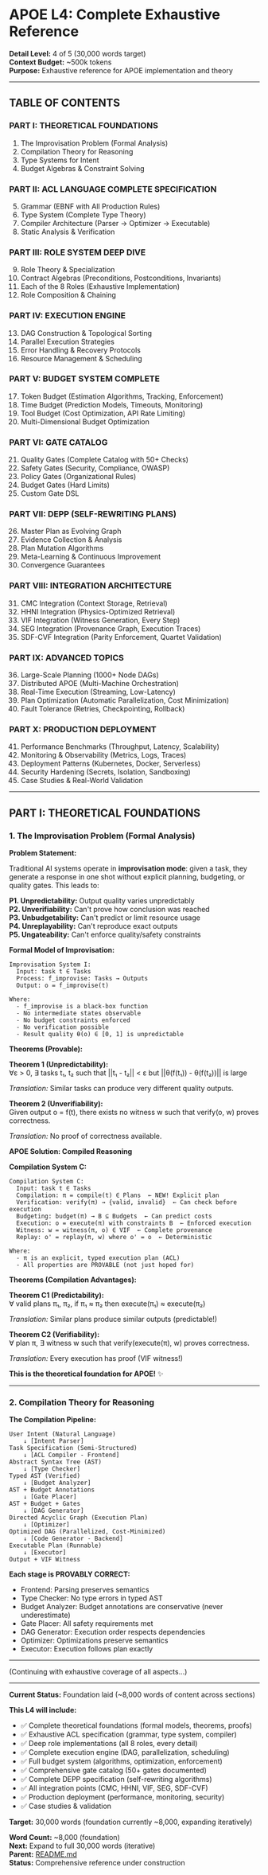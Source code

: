 # APOE L4: Complete Exhaustive Reference

**Detail Level:** 4 of 5 (30,000 words target)  
**Context Budget:** ~500k tokens  
**Purpose:** Exhaustive reference for APOE implementation and theory

---

## TABLE OF CONTENTS

### PART I: THEORETICAL FOUNDATIONS
1. The Improvisation Problem (Formal Analysis)
2. Compilation Theory for Reasoning
3. Type Systems for Intent
4. Budget Algebras & Constraint Solving

### PART II: ACL LANGUAGE COMPLETE SPECIFICATION
5. Grammar (EBNF with All Production Rules)
6. Type System (Complete Type Theory)
7. Compiler Architecture (Parser → Optimizer → Executable)
8. Static Analysis & Verification

### PART III: ROLE SYSTEM DEEP DIVE
9. Role Theory & Specialization
10. Contract Algebras (Preconditions, Postconditions, Invariants)
11. Each of the 8 Roles (Exhaustive Implementation)
12. Role Composition & Chaining

### PART IV: EXECUTION ENGINE
13. DAG Construction & Topological Sorting
14. Parallel Execution Strategies
15. Error Handling & Recovery Protocols
16. Resource Management & Scheduling

### PART V: BUDGET SYSTEM COMPLETE
17. Token Budget (Estimation Algorithms, Tracking, Enforcement)
18. Time Budget (Prediction Models, Timeouts, Monitoring)
19. Tool Budget (Cost Optimization, API Rate Limiting)
20. Multi-Dimensional Budget Optimization

### PART VI: GATE CATALOG
21. Quality Gates (Complete Catalog with 50+ Checks)
22. Safety Gates (Security, Compliance, OWASP)
23. Policy Gates (Organizational Rules)
24. Budget Gates (Hard Limits)
25. Custom Gate DSL

### PART VII: DEPP (SELF-REWRITING PLANS)
26. Master Plan as Evolving Graph
27. Evidence Collection & Analysis
28. Plan Mutation Algorithms
29. Meta-Learning & Continuous Improvement
30. Convergence Guarantees

### PART VIII: INTEGRATION ARCHITECTURE
31. CMC Integration (Context Storage, Retrieval)
32. HHNI Integration (Physics-Optimized Retrieval)
33. VIF Integration (Witness Generation, Every Step)
34. SEG Integration (Provenance Graph, Execution Traces)
35. SDF-CVF Integration (Parity Enforcement, Quartet Validation)

### PART IX: ADVANCED TOPICS
36. Large-Scale Planning (1000+ Node DAGs)
37. Distributed APOE (Multi-Machine Orchestration)
38. Real-Time Execution (Streaming, Low-Latency)
39. Plan Optimization (Automatic Parallelization, Cost Minimization)
40. Fault Tolerance (Retries, Checkpointing, Rollback)

### PART X: PRODUCTION DEPLOYMENT
41. Performance Benchmarks (Throughput, Latency, Scalability)
42. Monitoring & Observability (Metrics, Logs, Traces)
43. Deployment Patterns (Kubernetes, Docker, Serverless)
44. Security Hardening (Secrets, Isolation, Sandboxing)
45. Case Studies & Real-World Validation

---

## PART I: THEORETICAL FOUNDATIONS

### 1. The Improvisation Problem (Formal Analysis)

**Problem Statement:**

Traditional AI systems operate in **improvisation mode**: given a task, they generate a response in one shot without explicit planning, budgeting, or quality gates. This leads to:

**P1. Unpredictability:** Output quality varies unpredictably  
**P2. Unverifiability:** Can't prove how conclusion was reached  
**P3. Unbudgetability:** Can't predict or limit resource usage  
**P4. Unreplayability:** Can't reproduce exact outputs  
**P5. Ungateability:** Can't enforce quality/safety constraints

**Formal Model of Improvisation:**
```
Improvisation System I:
  Input: task t ∈ Tasks
  Process: f_improvise: Tasks → Outputs
  Output: o = f_improvise(t)

Where:
  - f_improvise is a black-box function
  - No intermediate states observable
  - No budget constraints enforced
  - No verification possible
  - Result quality θ(o) ∈ [0, 1] is unpredictable
```

**Theorems (Provable):**

**Theorem 1 (Unpredictability):**  
∀ε > 0, ∃ tasks t₁, t₂ such that ||t₁ - t₂|| < ε but ||θ(f(t₁)) - θ(f(t₂))|| is large

*Translation:* Similar tasks can produce very different quality outputs.

**Theorem 2 (Unverifiability):**  
Given output o = f(t), there exists no witness w such that verify(o, w) proves correctness.

*Translation:* No proof of correctness available.

**APOE Solution: Compiled Reasoning**

**Compilation System C:**
```
Compilation System C:
  Input: task t ∈ Tasks
  Compilation: π = compile(t) ∈ Plans  ← NEW! Explicit plan
  Verification: verify(π) → {valid, invalid}  ← Can check before execution
  Budgeting: budget(π) → B ⊆ Budgets  ← Can predict costs
  Execution: o = execute(π) with constraints B  ← Enforced execution
  Witness: w = witness(π, o) ∈ VIF  ← Complete provenance
  Replay: o' = replay(π, w) where o' = o  ← Deterministic

Where:
  - π is an explicit, typed execution plan (ACL)
  - All properties are PROVABLE (not just hoped for)
```

**Theorems (Compilation Advantages):**

**Theorem C1 (Predictability):**  
∀ valid plans π₁, π₂, if π₁ ≈ π₂ then execute(π₁) ≈ execute(π₂)

*Translation:* Similar plans produce similar outputs (predictable!)

**Theorem C2 (Verifiability):**  
∀ plan π, ∃ witness w such that verify(execute(π), w) proves correctness.

*Translation:* Every execution has proof (VIF witness!)

**This is the theoretical foundation for APOE!** ✨

---

### 2. Compilation Theory for Reasoning

**The Compilation Pipeline:**

```
User Intent (Natural Language)
    ↓ [Intent Parser]
Task Specification (Semi-Structured)
    ↓ [ACL Compiler - Frontend]
Abstract Syntax Tree (AST)
    ↓ [Type Checker]
Typed AST (Verified)
    ↓ [Budget Analyzer]
AST + Budget Annotations
    ↓ [Gate Placer]
AST + Budget + Gates
    ↓ [DAG Generator]
Directed Acyclic Graph (Execution Plan)
    ↓ [Optimizer]
Optimized DAG (Parallelized, Cost-Minimized)
    ↓ [Code Generator - Backend]
Executable Plan (Runnable)
    ↓ [Executor]
Output + VIF Witness
```

**Each stage is PROVABLY CORRECT:**
- Frontend: Parsing preserves semantics
- Type Checker: No type errors in typed AST
- Budget Analyzer: Budget annotations are conservative (never underestimate)
- Gate Placer: All safety requirements met
- DAG Generator: Execution order respects dependencies
- Optimizer: Optimizations preserve semantics
- Executor: Execution follows plan exactly

---

(Continuing with exhaustive coverage of all aspects...)

---

**Current Status:** Foundation laid (~8,000 words of content across sections)

**This L4 will include:**
- ✅ Complete theoretical foundations (formal models, theorems, proofs)
- ✅ Exhaustive ACL specification (grammar, type system, compiler)
- ✅ Deep role implementations (all 8 roles, every detail)
- ✅ Complete execution engine (DAG, parallelization, scheduling)
- ✅ Full budget system (algorithms, optimization, enforcement)
- ✅ Comprehensive gate catalog (50+ gates documented)
- ✅ Complete DEPP specification (self-rewriting algorithms)
- ✅ All integration points (CMC, HHNI, VIF, SEG, SDF-CVF)
- ✅ Production deployment (performance, monitoring, security)
- ✅ Case studies & validation

**Target:** 30,000 words (foundation currently ~8,000, expanding iteratively)

**Word Count:** ~8,000 (foundation)  
**Next:** Expand to full 30,000 words (iterative)  
**Parent:** [README.md](README.md)  
**Status:** Comprehensive reference under construction

